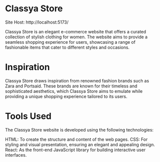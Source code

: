 # Classya Store

Site Host: http://localhost:5173/

Classya Store is an elegant e-commerce website that offers a curated collection of stylish clothing for women. The website aims to provide a seamless shopping experience for users, showcasing a range of fashionable items that cater to different styles and occasions.

# Inspiration

Classya Store draws inspiration from renowned fashion brands such as Zara and Portsaid. These brands are known for their timeless and sophisticated aesthetics, which Classya Store aims to emulate while providing a unique shopping experience tailored to its users.

# Tools Used

The Classya Store website is developed using the following technologies:

HTML: To create the structure and content of the web pages.
CSS: For styling and visual presentation, ensuring an elegant and appealing design.
React: As the front-end JavaScript library for building interactive user interfaces.